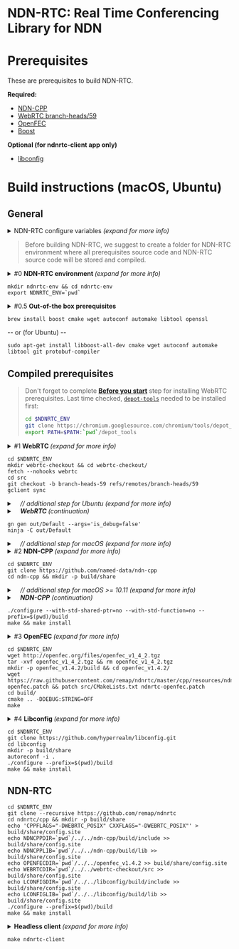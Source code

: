 NDN-RTC: Real Time Conferencing Library for NDN
==

Prerequisites
==
These are prerequisites to build NDN-RTC.

**Required:**
* [NDN-CPP](https://github.com/named-data/ndn-cpp)
* [WebRTC branch-heads/59](https://code.google.com/p/webrtc/)
* [OpenFEC](http://openfec.org/downloads.html)
* [Boost](http://www.boost.org/users/download/)

**Optional (for ndnrtc-client app only)**
* [libconfig](http://www.hyperrealm.com/libconfig/)

# Build instructions (macOS, Ubuntu)
## General
<details>
<summary>NDN-RTC configure variables <i>(expand for more info)</i></summary>
  
  > Paths to prerequisites sources and/or libraries can be set during configure phase. Use these variables for NDN-RTC _configure_ script for providing custom paths:
  > * **BOOSTDIR** - Path to the directory which contains Boost library headers folder (default is /usr/local/include)
  > * **NDNCPPDIR** - Path to the directory which contains NDN-CPP library headers folder (default is /usr/local/include)
  > * **NDNCPPLIB** - Path to the directory which contains NDN-CPP library binaries (default is /usr/local/lib)
  > * **OPENFECDIR** - Path to the directory which contains OpenFEC library
  > * **OPENFECSRC** - Path to the directory which contains OpenFEC library header files (default is $OPENFECDIR/src)
  > * **OPENFECLIB** - Path to the directory which contains OpenFEC library binaries (default is $OPENFECDIR/bin/Release)
  > * **WEBRTCDIR** - Path to the directory which contains WebRTC trunk
  > * **WEBRTCSRC** - Path to the directory which contains WebRTC header files (default is $WEBRTCDIR/webrtc)
  > * **WEBRTCLIB** - Path to the directory which contains WebRTC libraries (default is $WEBRTCDIR/out/Release)
  > * **LCONFIGDIR** - (Optional) path to the directory which contains libconfig library headers (default is /usr/local/include)
  > * **LCONFIGLIB** - (Optional) path to the directory which contains libconfig library binaries (default is /usr/local/lib)

</details>

> Before building NDN-RTC, we suggest to create a folder for NDN-RTC environment where all prerequisites source code and NDN-RTC source code will be stored and compiled.

<details>
  <summary>#0 <b>NDN-RTC environment </b><i>(expand for more info)</i></summary>
  
  > Eventually, your `ndnrtc-env` should look like this:
  > `ndnrtc-env/`
  >
  > - &emsp; `depot-tools/` 
  > - &emsp; `libconfig/` 
  > - &emsp; `ndn-cpp/` 
  > - &emsp; `ndnrtc/` 
  > - &emsp; `ndnrtc/` 
  > - &emsp; `openfec_v1.4.2/` 
  > - &emsp; `webrtc-checkout/` 
</details>

```Shell
mkdir ndnrtc-env && cd ndnrtc-env
export NDNRTC_ENV=`pwd`
```

<details>
  <summary>#0.5 <b>Out-of-the box prerequisites</b></summary>
  
  > These are required prerequisites which can be installed using [`homebrew`](https://brew.sh/) (macOS) or `apt-get` (Ubuntu).
  
</details>

```Shell
brew install boost cmake wget autoconf automake libtool openssl
```

-- or (for Ubuntu) --

```Shell
sudo apt-get install libboost-all-dev cmake wget autoconf automake libtool git protobuf-compiler
```

## Compiled prerequisites
> Don't forget to complete [**Before you start**](https://webrtc.org/native-code/development/prerequisite-sw/) step for installing WebRTC prerequisites. Last time checked, [`depot-tools`](http://commondatastorage.googleapis.com/chrome-infra-docs/flat/depot_tools/docs/html/depot_tools_tutorial.html#_setting_up) needed to be installed first:
> ```sh
> cd $NDNRTC_ENV
> git clone https://chromium.googlesource.com/chromium/tools/depot_tools.git
> export PATH=$PATH:`pwd`/depot_tools
> ```

<details>
  <summary>#1 <b>WebRTC </b><i>(expand for more info)</i></summary>
  
  > Here are detailed and latest instructions on [how to build WebRTC](http://www.webrtc.org/native-code/development).
  > Follow the instructions and build WebRTC **branch-heads/59** (Release version).

</details>

```Shell
cd $NDNRTC_ENV
mkdir webrtc-checkout && cd webrtc-checkout/
fetch --nohooks webrtc
cd src
git checkout -b branch-heads-59 refs/remotes/branch-heads/59
gclient sync
```

<details>
  <summary>&emsp;<i>// additional step for Ubuntu (expand for more info)</i></summary>
  
  > As part of installing prerequisites for WebRTC:
  
  ```Shell
  ./build/install-build-deps.sh
  ```
  
</details>

<details>
  <summary>&emsp;<i><b>WebRTC </b>(continuation)</i></summary>
  
  > Compilation may take some time
  
</details>

```Shell
gn gen out/Default --args='is_debug=false'
ninja -C out/Default
```

<details>
  <summary>&emsp;<i>// additional step for macOS (expand for more info)</i></summary>
  
  > Do this:
  ```Shell
  mkdir -p out/Default/allibs && for lib in `find out/Default -name "*.a"`; do cp $lib out/Default/allibs/; done;
  ```
</details>

<details>
  <summary>#2 <b>NDN-CPP </b><i>(expand for more info)</i></summary>

  > NDN-RTC uses Boost shared pointers. As NDN-RTC highly relies on NDN-CPP, types of shared pointers used in NDN-CPP and NDN-RTC should be the same.
  > In order to build NDN-CPP with boost shared pointers it's not enough to install them on the system, as NDN-CPP gives priority to `std::shared_ptr` by default.
  
</details>

```Shell
cd $NDNRTC_ENV
git clone https://github.com/named-data/ndn-cpp
cd ndn-cpp && mkdir -p build/share
```

<details>
  <summary>&emsp;<i>// additional step for macOS >= 10.11 (expand for more info)</i></summary>
  
   > Depending on your system configuration, you may need to add header and library search paths to your NDN-CPP configuration using `CFLAGS`, `CXXFLAGS` and `LDFLAGS` (create [`config.site`](https://www.gnu.org/software/automake/manual/html_node/config_002esite.html) for that). 
   > For macOS 10.11 (El Capitan), `openssl` library is no longer a default, thus one needs to provide paths, such as:
   >
   ```Shell
   echo CFLAGS="-I/usr/local/opt/openssl/include" > build/share/config.site
   echo CXXFLAGS="-I/usr/local/opt/openssl/include" >> build/share/config.site
   echo LDFLAGS="-L/usr/local/opt/openssl/lib" >> build/share/config.site
   ```
</details>

<details>
  <summary>&emsp;<i><b>NDN-CPP</b> (continuation)</i></summary>
  
  > Nothing's here :grin:
</details>

```Shell
./configure --with-std-shared-ptr=no --with-std-function=no --prefix=$(pwd)/build
make && make install
```

<details>
  <summary>#3 <b>OpenFEC </b><i>(expand for more info)</i></summary>
  
   > To build OpenFEC, few edits need to be made for **src/CMakeLists.txt** file (applied as [ndnrtc-openfec.patch](https://raw.githubusercontent.com/remap/ndnrtc/master/cpp/resources/ndnrtc-openfec.patch) in instructions below):
   >
   > 1. Change line `add_library(openfec SHARED ${openfec_sources})` to `add_library(openfec STATIC ${openfec_sources})`
   > 2. Change line `target_link_libraries(openfec pthread IL)` to `target_link_libraries(openfec pthread)`
   > 3. Add line `set(CMAKE_C_FLAGS "-fPIC")`
   
</details>

```Shell
cd $NDNRTC_ENV
wget http://openfec.org/files/openfec_v1_4_2.tgz
tar -xvf openfec_v1_4_2.tgz && rm openfec_v1_4_2.tgz
mkdir -p openfec_v1.4.2/build && cd openfec_v1.4.2/
wget https://raw.githubusercontent.com/remap/ndnrtc/master/cpp/resources/ndnrtc-openfec.patch && patch src/CMakeLists.txt ndnrtc-openfec.patch
cd build/
cmake .. -DDEBUG:STRING=OFF
make
```

<details>
  <summary>#4 <b>Libconfig </b><i>(expand for more info)</i></summary>
  
  > Optional, needed by **headless client app**.
</details>

```Shell
cd $NDNRTC_ENV
git clone https://github.com/hyperrealm/libconfig.git
cd libconfig
mkdir -p build/share
autoreconf -i .
./configure --prefix=$(pwd)/build
make && make install
```

## NDN-RTC
```Shell
cd $NDNRTC_ENV
git clone --recursive https://github.com/remap/ndnrtc
cd ndnrtc/cpp && mkdir -p build/share
echo 'CPPFLAGS="-DWEBRTC_POSIX" CXXFLAGS="-DWEBRTC_POSIX"' >  build/share/config.site
echo NDNCPPDIR=`pwd`/../../ndn-cpp/build/include >> build/share/config.site
echo NDNCPPLIB=`pwd`/../../ndn-cpp/build/lib >> build/share/config.site
echo OPENFECDIR=`pwd`/../../openfec_v1.4.2 >> build/share/config.site
echo WEBRTCDIR=`pwd`/../../webrtc-checkout/src >> build/share/config.site
echo LCONFIGDIR=`pwd`/../../libconfig/build/include >> build/share/config.site
echo LCONFIGLIB=`pwd`/../../libconfig/build/lib >> build/share/config.site
./configure --prefix=$(pwd)/build
make && make install
```

<details>
  <summary><b>Headless client </b><i>(expand for more info)</i></summary>

  > If you want to build headless client application, make sure you have succesfully installed **libconfig**.
</details>

```Shell
make ndnrtc-client
```
